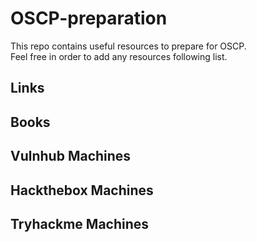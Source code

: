 # OSCP-preparation
This repo contains useful resources to prepare for OSCP. <br />
Feel free in order to add any resources following list.

## Links

## Books

## Vulnhub Machines

## Hackthebox Machines

## Tryhackme Machines
